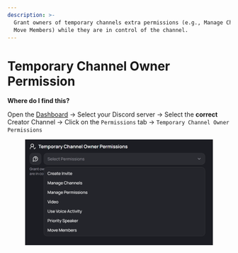 ```yaml
---
description: >-
  Grant owners of temporary channels extra permissions (e.g., Manage Channel,
  Move Members) while they are in control of the channel.
---
```


# Temporary Channel Owner Permission

**Where do I find this?**

Open the [Dashboard](https://tempvoice.xyz/dashboard) -> Select your Discord server -> Select the **correct** Creator Channel -> Click on the `Permissions` tab -> `Temporary Channel Owner Permissions`

<figure><img src="../../.gitbook/assets/image (62).png" alt=""><figcaption></figcaption></figure>
